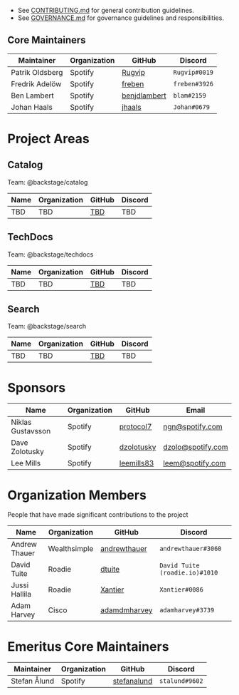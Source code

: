 - See [CONTRIBUTING.md](CONTRIBUTING.md) for general contribution guidelines.
- See [GOVERNANCE.md](GOVERNANCE.md) for governance guidelines and responsibilities.

## Core Maintainers

| Maintainer      | Organization | GitHub                                          | Discord       |
| --------------- | ------------ | ----------------------------------------------- | ------------- |
| Patrik Oldsberg | Spotify      | [Rugvip](https://github.com/Rugvip)             | `Rugvip#0019` |
| Fredrik Adelöw  | Spotify      | [freben](https://github.com/freben)             | `freben#3926` |
| Ben Lambert     | Spotify      | [benjdlambert](https://github.com/benjdlambert) | `blam#2159`   |
| Johan Haals     | Spotify      | [jhaals](https://github.com/jhaals)             | `Johan#0679`  |

# Project Areas

## Catalog

Team: @backstage/catalog

| Name | Organization | GitHub                       | Discord |
| ---- | ------------ | ---------------------------- | ------- |
| TBD  | TBD          | [TBD](http://github.com/TBD) | TBD     |

## TechDocs

Team: @backstage/techdocs

| Name | Organization | GitHub                       | Discord |
| ---- | ------------ | ---------------------------- | ------- |
| TBD  | TBD          | [TBD](http://github.com/TBD) | TBD     |

## Search

Team: @backstage/search

| Name | Organization | GitHub                       | Discord |
| ---- | ------------ | ---------------------------- | ------- |
| TBD  | TBD          | [TBD](http://github.com/TBD) | TBD     |

# Sponsors

| Name              | Organization | GitHub                                      | Email             |
| ----------------- | ------------ | ------------------------------------------- | ----------------- |
| Niklas Gustavsson | Spotify      | [protocol7](https://github.com/protocol7)   | ngn@spotify.com   |
| Dave Zolotusky    | Spotify      | [dzolotusky](https://github.com/dzolotusky) | dzolo@spotify.com |
| Lee Mills         | Spotify      | [leemills83](https://github.com/leemills83) | leem@spotify.com  |

# Organization Members

People that have made significant contributions to the project

| Name          | Organization | GitHub                                          | Discord                        |
| ------------- | ------------ | ----------------------------------------------- | ------------------------------ |
| Andrew Thauer | Wealthsimple | [andrewthauer](https://github.com/andrewthauer) | `andrewthauer#3060`            |
| David Tuite   | Roadie       | [dtuite](https://github.com/dtuite)             | `David Tuite (roadie.io)#1010` |
| Jussi Hallila | Roadie       | [Xantier](https://github.com/Xantier)           | `Xantier#0086`                 |
| Adam Harvey   | Cisco        | [adamdmharvey](https://github.com/adamdmharvey) | `adamharvey#3739`              |

# Emeritus Core Maintainers

| Maintainer   | Organization | GitHub                                        | Discord        |
| ------------ | ------------ | --------------------------------------------- | -------------- |
| Stefan Ålund | Spotify      | [stefanalund](https://github.com/stefanalund) | `stalund#9602` |
